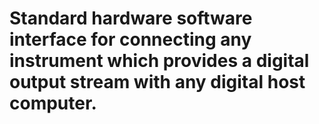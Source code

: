 # Standard hardware software interface for connecting any instrument which provides a digital output stream with any digital host computer.